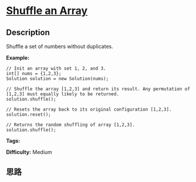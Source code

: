 # [Shuffle an Array][title]

## Description

Shuffle a set of numbers without duplicates.

**Example:**
            // Init an array with set 1, 2, and 3.    int[] nums = {1,2,3};    Solution solution = new Solution(nums);        // Shuffle the array [1,2,3] and return its result. Any permutation of [1,2,3] must equally likely to be returned.    solution.shuffle();        // Resets the array back to its original configuration [1,2,3].    solution.reset();        // Returns the random shuffling of array [1,2,3].    solution.shuffle();    


**Tags:** 

**Difficulty:** Medium

## 思路

[title]: https://leetcode.com/problems/shuffle-an-array

